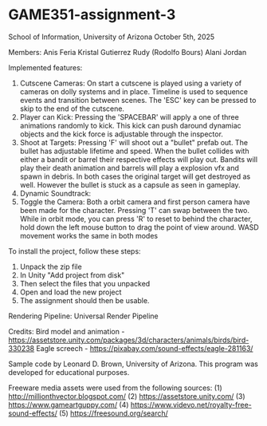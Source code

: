 # GAME351-assignment-3
School of Information, University of Arizona 
October 5th, 2025

Members:
Anis Feria
Kristal Gutierrez
Rudy (Rodolfo Bours)
Alani Jordan

Implemented features:
1. Cutscene Cameras: On start a cutscene is played using a variety of cameras on dolly systems and in place. Timeline is used to sequence events and transition between scenes. The 'ESC' key can be pressed to skip to the end of the cutscene.
2. Player can Kick: Pressing the 'SPACEBAR' will apply a one of three animations randomly to kick. This kick can push daround dynamiac objects and the kick force is adjustable through the inspector.
3. Shoot at Targets: Pressing 'F' will shoot out a "bullet" prefab out. The bullet has adjustable lifetime and speed. When the bullet collides with either a bandit or barrel their respective effects will play out. Bandits will play their death animation and barrels will play a explosion vfx and spawn in debris. In both cases the original target will get destroyed as well. However the bullet is stuck as a capsule as seen in gameplay.
4. Dynamic Soundtrack:
5. Toggle the Camera: Both a orbit camera and first person camera have been made for the character. Pressing 'T' can swap between the two. While in orbit mode, you can press 'R' to reset to behind the character, hold down the left mouse button to drag the point of view around. WASD movement works the same in both modes

To install the project, follow these steps:
1. Unpack the zip file
2. In Unity "Add project from disk"
3. Then select the files that you unpacked
4. Open and load the new project
5. The assignment should then be usable.
   
Rendering Pipeline: Universal Render Pipeline

Credits:
Bird model and animation - https://assetstore.unity.com/packages/3d/characters/animals/birds/bird-330238
Eagle screech - https://pixabay.com/sound-effects/eagle-281163/
 
Sample code by Leonard D. Brown, University of Arizona.
This program was developed for educational purposes.

Freeware media assets were used from the following sources:
(1) http://millionthvector.blogspot.com/
(2) https://assetstore.unity.com/
(3) https://www.gameartguppy.com/
(4) https://www.videvo.net/royalty-free-sound-effects/
(5) https://freesound.org/search/
